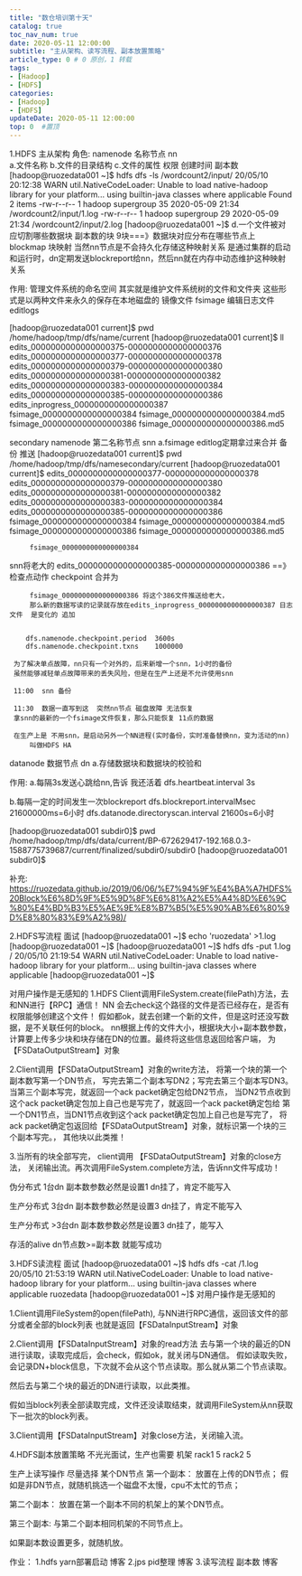 ```yaml
---
title: "数仓培训第十天"
catalog: true
toc_nav_num: true
date: 2020-05-11 12:00:00
subtitle: "主从架构、读写流程、副本放置策略"
article_type: 0 # 0 原创，1 转载
tags:
- [Hadoop]
- [HDFS]
categories:
- [Hadoop]
- [HDFS]
updateDate: 2020-05-11 12:00:00
top: 0  #置顶
---
```



1.HDFS
主从架构
角色:
namenode  名称节点 nn    
a.文件名称
b.文件的目录结构
c.文件的属性 权限 创建时间 副本数
[hadoop@ruozedata001 ~]$ hdfs dfs -ls  /wordcount2/input/
20/05/10 20:12:38 WARN util.NativeCodeLoader: Unable to load native-hadoop library for your platform... using builtin-java classes where applicable
Found 2 items
-rw-r--r--   1 hadoop supergroup         35 2020-05-09 21:34 /wordcount2/input/1.log
-rw-r--r--   1 hadoop supergroup         29 2020-05-09 21:34 /wordcount2/input/2.log
[hadoop@ruozedata001 ~]$ 
d.一个文件被对应切割哪些数据块 副本数的块  9块===》数据块对应分布在哪些节点上
blockmap 块映射  当然nn节点是不会持久化存储这种映射关系
是通过集群的启动和运行时，dn定期发送blockreport给nn，然后nn就在内存中动态维护这种映射关系

作用:
管理文件系统的命名空间  其实就是维护文件系统树的文件和文件夹
这些形式是以两种文件来永久的保存在本地磁盘的
镜像文件 fsimage
编辑日志文件 editlogs

[hadoop@ruozedata001 current]$ pwd
/home/hadoop/tmp/dfs/name/current
[hadoop@ruozedata001 current]$ ll
edits_0000000000000000375-0000000000000000376
edits_0000000000000000377-0000000000000000378
edits_0000000000000000379-0000000000000000380
edits_0000000000000000381-0000000000000000382
edits_0000000000000000383-0000000000000000384
edits_0000000000000000385-0000000000000000386
edits_inprogress_0000000000000000387
fsimage_0000000000000000384
fsimage_0000000000000000384.md5
fsimage_0000000000000000386
fsimage_0000000000000000386.md5


secondary namenode  第二名称节点  snn
a.fsimage editlog定期拿过来合并 备份 推送
[hadoop@ruozedata001 current]$ pwd
/home/hadoop/tmp/dfs/namesecondary/current
[hadoop@ruozedata001 current]$ 
edits_0000000000000000377-0000000000000000378
edits_0000000000000000379-0000000000000000380
edits_0000000000000000381-0000000000000000382
edits_0000000000000000383-0000000000000000384
edits_0000000000000000385-0000000000000000386
fsimage_0000000000000000384
fsimage_0000000000000000384.md5
fsimage_0000000000000000386
fsimage_0000000000000000386.md5
             
	     fsimage_0000000000000000384
snn将老大的  edits_0000000000000000385-0000000000000000386   ==》检查点动作 checkpoint  合并为
             
	     fsimage_0000000000000000386 将这个386文件推送给老大，
	     那么新的数据写读的记录就存放在edits_inprogress_0000000000000000387 日志文件  是变化的 追加


	    dfs.namenode.checkpoint.period  3600s 
	    dfs.namenode.checkpoint.txns    1000000 

	 为了解决单点故障，nn只有一个对外的，后来新增一个snn，1小时的备份
	 虽然能够减轻单点故障带来的丢失风险，但是在生产上还是不允许使用snn

	 11:00  snn 备份

	 11:30  数据一直写到这  突然nn节点 磁盘故障 无法恢复
	 拿snn的最新的一个fsimage文件恢复，那么只能恢复 11点的数据

	 在生产上是 不用snn，是启动另外一个NN进程(实时备份，实时准备替换nn，变为活动的nn)
         叫做HDFS HA



             

datanode  数据节点  dn
a.存储数据块和数据块的校验和

作用:
a.每隔3s发送心跳给nn,告诉 我还活着
dfs.heartbeat.interval  3s

b.每隔一定的时间发生一次blockreport
dfs.blockreport.intervalMsec   21600000ms=6小时
dfs.datanode.directoryscan.interval  21600s=6小时

[hadoop@ruozedata001 subdir0]$ pwd
/home/hadoop/tmp/dfs/data/current/BP-672629417-192.168.0.3-1588775739687/current/finalized/subdir0/subdir0
[hadoop@ruozedata001 subdir0]$ 

补充: https://ruozedata.github.io/2019/06/06/%E7%94%9F%E4%BA%A7HDFS%20Block%E6%8D%9F%E5%9D%8F%E6%81%A2%E5%A4%8D%E6%9C%80%E4%BD%B3%E5%AE%9E%E8%B7%B5(%E5%90%AB%E6%80%9D%E8%80%83%E9%A2%98)/


2.HDFS写流程  面试
[hadoop@ruozedata001 ~]$ echo 'ruozedata' >1.log
[hadoop@ruozedata001 ~]$ 
[hadoop@ruozedata001 ~]$ hdfs dfs -put 1.log  /
20/05/10 21:19:54 WARN util.NativeCodeLoader: Unable to load native-hadoop library for your platform... using builtin-java classes where applicable
[hadoop@ruozedata001 ~]$ 

对用户操作是无感知的 
1.HDFS Client调用FileSystem.create(filePath)方法，去和NN进行【RPC】通信！
NN 会去check这个路径的文件是否已经存在，是否有权限能够创建这个文件！
假如都ok，就去创建一个新的文件，但是这时还没写数据，是不关联任何的block。
nn根据上传的文件大小，根据块大小+副本数参数，
计算要上传多少块和块存储在DN的位置。最终将这些信息返回给客户端，
为【FSDataOutputStream】对象

2.Client调用【FSDataOutputStream】对象的write方法，
将第一个块的第一个副本数写第一个DN节点，
写完去第二个副本写DN2；写完去第三个副本写DN3。
当第三个副本写完，就返回一个ack packet确定包给DN2节点，
当DN2节点收到这个ack packet确定包加上自己也是写完了，就返回一个ack packet确定包给
第一个DN1节点，当DN1节点收到这个ack packet确定包加上自己也是写完了，
将ack packet确定包返回给【FSDataOutputStream】对象，就标识第一个块的三个副本写完。，
其他块以此类推！

3.当所有的块全部写完， client调用 【FSDataOutputStream】对象的close方法，
关闭输出流。再次调用FileSystem.complete方法，告诉nn文件写成功！

伪分布式 1台dn  副本数参数必然是设置1
dn挂了，肯定不能写入


生产分布式 3台dn  副本数参数必然是设置3
dn挂了，肯定不能写入


生产分布式 >3台dn  副本数参数必然是设置3
dn挂了，能写入


存活的alive dn节点数>=副本数 就能写成功


3.HDFS读流程 面试
[hadoop@ruozedata001 ~]$ hdfs dfs -cat  /1.log
20/05/10 21:53:19 WARN util.NativeCodeLoader: Unable to load native-hadoop library for your platform... using builtin-java classes where applicable
ruozedata
[hadoop@ruozedata001 ~]$ 
对用户操作是无感知的 

1.Client调用FileSystem的open(filePath),
与NN进行RPC通信，返回该文件的部分或者全部的block列表
也就是返回【FSDataInputStream】对象

2.Client调用【FSDataInputStream】对象的read方法
去与第一个块的最近的DN进行读取，读取完成后，会check，假如ok，就关闭与DN通信。
假如读取失败，会记录DN+block信息，下次就不会从这个节点读取。那么就从第二个节点读取。

然后去与第二个块的最近的DN进行读取，以此类推。

假如当block列表全部读取完成，文件还没读取结束，就调用FileSystem从nn获取下一批次的block列表。

3.Client调用【FSDataInputStream】对象close方法，关闭输入流。




4.HDFS副本放置策略 不光光面试，生产也需要
机架 rack1 5   rack2 5


生产上读写操作 尽量选择 某个DN节点
第一个副本：
放置在上传的DN节点；
假如是非DN节点，就随机挑选一个磁盘不太慢，cpu不太忙的节点；

第二个副本：
放置在第一个副本不同的机架上的某个DN节点。

第三个副本:
与第二个副本相同机架的不同节点上。

如果副本数设置更多，就随机放。


作业：
1.hdfs yarn部署启动  博客
2.jps pid整理      博客
3.读写流程  副本数 博客


